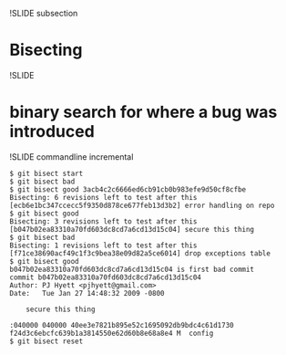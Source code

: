!SLIDE subsection

# Bisecting #

!SLIDE

# binary search for where a bug was introduced #

!SLIDE commandline incremental

	$ git bisect start
	$ git bisect bad
	$ git bisect good 3acb4c2c6666ed6cb91cb0b983efe9d50cf8cfbe
	Bisecting: 6 revisions left to test after this
	[ecb6e1bc347ccecc5f9350d878ce677feb13d3b2] error handling on repo
	$ git bisect good
	Bisecting: 3 revisions left to test after this
	[b047b02ea83310a70fd603dc8cd7a6cd13d15c04] secure this thing
	$ git bisect bad
	Bisecting: 1 revisions left to test after this
	[f71ce38690acf49c1f3c9bea38e09d82a5ce6014] drop exceptions table
	$ git bisect good
	b047b02ea83310a70fd603dc8cd7a6cd13d15c04 is first bad commit
	commit b047b02ea83310a70fd603dc8cd7a6cd13d15c04
	Author: PJ Hyett <pjhyett@gmail.com>
	Date:   Tue Jan 27 14:48:32 2009 -0800

	    secure this thing

	:040000 040000 40ee3e7821b895e52c1695092db9bdc4c61d1730 f24d3c6ebcfc639b1a3814550e62d60b8e68a8e4 M	config
	$ git bisect reset
